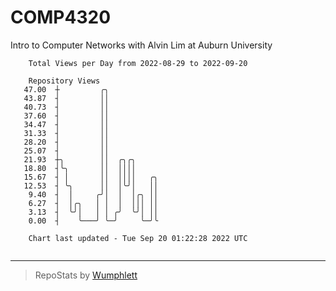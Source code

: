 # COMP4320
Intro to Computer Networks with Alvin Lim at Auburn University

```
    Total Views per Day from 2022-08-29 to 2022-09-20

    Repository Views
   47.00  ┼         ╭╮
   43.87  ┤         ││
   40.73  ┤         ││
   37.60  ┤         ││
   34.47  ┤         ││
   31.33  ┤         ││
   28.20  ┤         ││
   25.07  ┤         ││
   21.93  ┼╮        ││  ╭╮╭╮
   18.80  ┤╰╮       ││  ││││
   15.67  ┤ │       ││  ││││   ╭╮
   12.53  ┤ ╰╮      ││  │╰╯│   ││
    9.40  ┤  │     ╭╯│  │  │╭╮ ││
    6.27  ┤  │╭╮   │ │  │  │││ ││
    3.13  ┤  ╰╯│   │ │ ╭╯  ╰╯│ ││
    0.00  ┤    ╰───╯ ╰─╯     ╰─╯╰

    Chart last updated - Tue Sep 20 01:22:28 2022 UTC
    
```

---

> RepoStats by [Wumphlett](https://github.com/Wumphlett)
